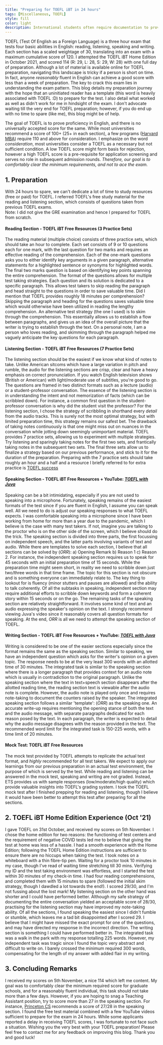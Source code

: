 ```yaml
---
title: "Preparing for TOEFL iBT in 24 hours"
tags: [Miscellaneous, TOEFL]
style: fill
color: light
description: International students often require documentation to prove proficiency in English. This guide assumes that you are preparing for TOEFL at short notice and are reasonably fluent in English. I narrate my experience preparing and appearing for TOEFL with 24 hours to go. This blog covers the resources (all of which are freely available) I used along with the time I spent in preparing for each module.  
---
```


TOEFL (Test Of English as a Foreign Language) is a three hour exam that tests four basic abilities in English: reading, listening, speaking and writing. Each section has a scaled weightage of 30, translating into an exam with a maximum cumulative score of 120. I attempted the TOEFL iBT Home Edition in October 2021, and scored 114 (R: 29, L: 28, S: 29, W: 28) with one full day of preparation. Although a lot of material is available online for TOEFL preparation, navigating this landscape is tricky if a person is short on time. In fact, anyone _reasonably_ fluent in English can achieve a good score with less than a week of preparation. The key to crack this exam lies in understanding the exam pattern. This blog details my preparation journey with the hope that an uninitiated reader has a template (this word is heavily associated with TOEFL :D) to prepare for the test. I also detail what worked as well as didn't work for me in hindsight of the exam. I don't advocate waiting till the very end for TOEFL preparation; however, if you do end up with no time to spare (like me), this blog might be of help.

The goal of TOEFL is to prove proficiency in English, and there is no universally accepted score for the same. While most universities recommend a score of 100+ (25+ in each section), a few programs ([Harvard MBA](https://www.hbs.edu/mba/admissions/application-process/Pages/international-applicants.aspx)) require 110 and above for consideration. I emphasize on the word _consideration_, most universities consider a TOEFL as a necessary but not sufficient condition. A low TOEFL score might form basis for rejection, however a high TOEFL score is a pre-requisite for application screening and serves no role in subsequent admission rounds. _Therefore, our goal is to comfortably clear the minimum requirements, and not to ace the exam._ 

## 1. Preparation

With 24 hours to spare, we can't dedicate a lot of time to study resources (free or paid) for TOEFL. I referred TOEFL's free study material for the reading and listening section, which consists of questions taken from previous TOEFL exams. <br> 
Note: I did not give the GRE examination and hence I prepared for TOEFL from scratch.

#### Reading Section - TOEFL iBT Free Resources (3 Practice Sets)

The reading material (multiple choice) consists of three practice sets, which should take an hour to complete. Each set consists of 9 or 10 questions each for one mark, with the last question for two marks and requires an effective reading of the comprehension. Each of the one-mark questions asks you to either identify key arguments in a given paragraph, alternative statements for a highlighted sentence or synonyms for highlighted words. The final two marks question is based on identifying key points spanning the entire comprehension. The format of the questions allows for multiple test taking strategies. Each question and its solution is dedicated to a specific paragraph. This allows test takers to skip reading the paragraph and head straight to the questions in order to save valuable time. Did I mention that TOEFL provides roughly 18 minutes per comprehension? Skipping the paragraph and heading for the questions saves valuable time which would otherwise have been utilized in reading the lengthy comprehension. An alternative test strategy (the one I used) is to skim through the comprehension. This essentially allows us to establish a flow between paragraphs, and gives us an idea of the overall picture that the writer is trying to establish through the text. On a personal note, I am a person who loves reading, and skimming through the paragraph helped me vaguely anticipate the key questions for each paragraph.


#### Listening Section - TOEFL iBT Free Resources (7 Practice Sets)

The listening section should be the easiest if we know what kind of notes to take. Unlike American sitcoms which have a large variation in pitch and rumble, the audio for the listening sections are crisp, clear and have a heavy emphasis on correct pronunciation. If you watch English television shows (British or American) with light/moderate use of subtitles, you're good to go. The questions are framed in two distinct formats such as a lecture (audio) or a student-professor conversation. The essence of the listening section is in understanding the intent and not memorization of facts (which can be scribbled down). For instance, a common first question in the student-professor conversation is why did the student visit the professor? For the listening section, I chose the strategy of scribbling in shorthand every _detail_ from the audio tracks. This is surely not the most optimal strategy, but with limited preparation time, this strategy remains our safest bet. The drawback of taking notes continuously is that one might miss out on nuances in the conversation while jotting down seemingly unimportant material. TOEFL provides 7 practice sets, allowing us to experiment with multiple strategies. Try listening and sparingly taking notes for the first two sets, and frantically taking notes in the subsequent two sets. The final three sets allow us to finalize a strategy based on our previous performance, and stick to it for the duration of the preparation. Preparing with the 7 practice sets should take roughly an hour and a half and a resource I briefly referred to for extra practice is [TOEFL success](https://www.youtube.com/watch?v=wfDVNye_tF0)

#### Speaking Section - TOEFL iBT Free Resources + YouTube: [_TOEFL with Juva_](https://www.youtube.com/watch?v=3Fs952PySUA)

Speaking can be a bit intimidating, especially if you are not used to speaking into a microphone. Fortunately, speaking remains of the easiest formats of the test since if you are fluent in English, I assume you can speak well. All we need to do is adjust our speaking responses to what TOEFL expects. I was comfortable speaking into a microphone since I have been working from home for more than a year due to the pandemic, which I believe is the case with many test takers. If not, imagine you are talking to the proctor who is on the other side of the screen, which I believe should do the trick. The speaking section is divided into three parts, the first focussing on independent speech, and the latter parts involving variants of text and audio. While there are templates to solve each section, I believe that all sections can be solved by (_ORR_): a) Opening Remark b) Reason 1 c) Reason 2. For instance, the independent speaking section requires us to speak for 45 seconds with an initial preparation time of 15 seconds. While the preparation time might seem short, in reality we need to scribble down just two/three words in that time frame. The topic for this section is not obscure and is something everyone can immediately relate to. The key thing to lookout for is fluency (minor stutters and pauses are allowed) and the ability to talk coherently. Of all the subtasks in speaking, independent section may require additional efforts to scribble down keywords and form a coherent story within 15 seconds or on the go. The remaining tasks of the speaking section are relatively straightforward. It involves some kind of text and an audio expressing the speaker's opinion on the text. I strongly recommend viewing Juva's video since it reasonably covers all question formats for speaking. At the end, _ORR_ is all we need to attempt the speaking section of TOEFL.

#### Writing Section - TOEFL iBT Free Resources + YouTube: [_TOEFL with Juva_](https://www.youtube.com/watch?v=7j2AR5vfh08)

Writing is considered to be one of the easier sections especially since the format remains the same as the speaking section. Similar to speaking, we have an independent question which asks for the writer's opinion on a given topic. The response needs to be at the very least 300 words with an allotted time of 30 minutes. The integrated task is similar to the speaking section where there is a longer paragraph that provides context for an audio note which is usually in contradiction to the original paragraph. Unlike the speaking section where the text in text+speech section disappears after the allotted reading time, the reading section text is viewable after the audio note is complete. However, the audio note is played only once and requires note-taking to document the counters raised by the speaker. The integrated speaking section follows a similar 'template': (_ORR_) as the speaking one. An accurate write-up requires mentioning the opening stance of both the text and the audio message, with separate paragraphs dedicated for each reason posed by the text. In each paragraph, the writer is expected to detail why the audio message disagrees with the reason provided in the text. The recommended word limit for the integrated task is 150-225 words, with a time limit of 20 minutes. 

#### Mock Test: TOEFL iBT Free Resources

The mock test provided by TOEFL attempts to replicate the actual test format, and _highly_ recommended for all test takers. We expect to apply our learnings from our previous preparation in an actual test environment, the purpose of which is served by the test. While reading and listening can be answered in the mock test, speaking and writing are not graded. Instead, ETS provides us with sample responses (low/moderate/high quality) which provide valuable insights into TOEFL's grading system. I took the TOEFL mock test after I finished prepping for reading and listening, though I believe it would have been better to attempt this test after preparing for all the sections. 


## 2. TOEFL iBT Home Edition Experience (Oct '21)

I gave TOEFL on 31st October, and received my scores on 5th November. I chose the home edition for two reasons: the functioning of test centers and the requirement of negative COVID tests led me to believe that giving the test at home was less of a hassle. I had a smooth experience with the Home Edition; following the TOEFL Home Edition instructions are sufficient to ensure there are no hiccups when taking the test. I took notes on a whiteboard with a thin fibre-tip pen. Waiting for a proctor took 10 minutes in my case, though I've read of waiting time stretching till 30 mins. Verifying my ID and the test taking environment was effortless, and I started the test within 30 minutes of my check-in time. I had four reading comprehensions, and completed them with 15 minutes to spare (followed the initial skim strategy, though I dawdled a lot towards the end!). I scored 29/30, and I'm not fussing about the lost mark! My listening section on the other hand was shorter and I could have performed better. Although my safe strategy of documenting the entire conversation yielded an acceptable score of 28/30, practising for the listening section may have improved my note-taking ability. Of all the sections, I found speaking the easiest since I didn't fumble or stumble, which leaves me a tad bit disappointed after I scored 29. I believe that I might have missed the exact prompt for one of the questions, and may have directed my response in the incorrect direction. The writing section is something I could have performed better in. The integrated task was a walk in the park with my response totalling 225 words. However, my independent task was tragic since I found the topic very abstract and difficult to write on. I barely crossed the minimum required 300 words, compensating for the length of my answer with added flair in my writing. 


## 3. Concluding Remarks

I received my scores on 5th November, a nice 114 which left me content. My goal was to comfortably clear the minimum required score for graduate schools, and for a reasonably fluent individual, this task should not take more than a few days. However, if you are hoping to snag a Teaching Assistant position, try to score more than 27 in the speaking section. For instance, [Princeton CS](https://www.cs.princeton.edu/grad/faq#23) recommends a score of 27/28 in the speaking section. I found the free test material combined with a few YouTube videos sufficient to prepare for the exam in 24 hours. While some applicants reported a delay in receiving TOEFL scores, I was fortunate to not face such a situation. Wishing you the very best with your TOEFL preparation! Please feel free to contact me for any feedback on improving this blog. Thank you and good luck!